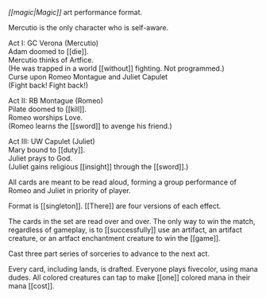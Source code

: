 *[[magic|Magic]]* art performance format.

Mercutio is the only character who is self-aware.  
  
Act I: GC Verona (Mercutio)  
Adam doomed to [[die]].  
Mercutio thinks of Artfice.  
(He was trapped in a world [[without]] fighting. Not programmed.)  
Curse upon Romeo Montague and Juliet Capulet  
(Fight back! Fight back!)  
  
Act II: RB Montague (Romeo)  
Pilate doomed to [[kill]].  
Romeo worships Love.  
(Romeo learns the [[sword]] to avenge his friend.)  
  
Act III: UW Capulet (Juliet)  
Mary bound to [[duty]].  
Juliet prays to God.  
(Juliet gains religious [[insight]] through the [[sword]].)  
  
All cards are meant to be read aloud, forming a group performance of Romeo and Juliet in priority of player.  

Format is [[singleton]]. [[There]] are four versions of each effect.  
  
The cards in the set are read over and over. The only way to win the match, regardless of gameplay, is to [[successfully]] use an artifact, an artifact creature, or an artfact enchantment creature to win the [[game]].  
  
Cast three part series of sorceries to advance to the next act.  
  
Every card, including lands, is drafted. Everyone plays fivecolor, using mana dudes. All colored creatures can tap to make [[one]] colored mana in their mana [[cost]].